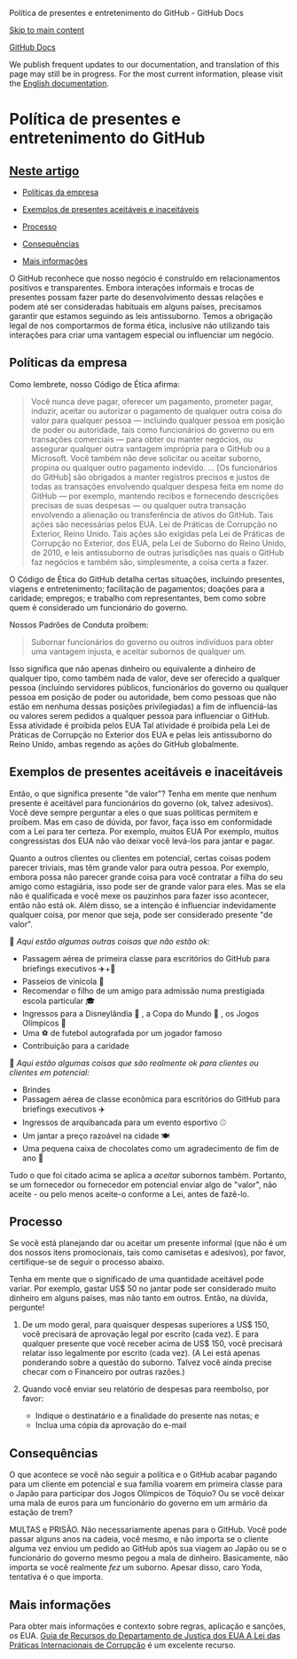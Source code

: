 Política de presentes e entretenimento do GitHub - GitHub Docs

[Skip to main content](#main-content)

[](/pt)[GitHub Docs](/pt)

We publish frequent updates to our documentation, and translation of this page may still be in progress. For the most current information, please visit the [English documentation](/en).

Política de presentes e entretenimento do GitHub
==========

[Neste artigo](/site-policy/github-company-policies/github-gifts-and-entertainment-policy#in-this-article)
----------

* [Políticas da empresa](#company-policies)

* [Exemplos de presentes aceitáveis e inaceitáveis](#examples-of-acceptable-and-unacceptable-gifts)

* [Processo](#process)

* [Consequências](#consequences)

* [Mais informações](#more-information)

O GitHub reconhece que nosso negócio é construído em relacionamentos positivos e transparentes. Embora interações informais e trocas de presentes possam fazer parte do desenvolvimento dessas relações e podem até ser consideradas habituais em alguns países, precisamos garantir que estamos seguindo as leis antissuborno. Temos a obrigação legal de nos comportarmos de forma ética, inclusive não utilizando tais interações para criar uma vantagem especial ou influenciar um negócio.

[](#company-policies)Políticas da empresa
----------

Como lembrete, nosso Código de Ética afirma:

>
>
> Você nunca deve pagar, oferecer um pagamento, prometer pagar, induzir, aceitar ou autorizar o pagamento de qualquer outra coisa do valor para qualquer pessoa — incluindo qualquer pessoa em posição de poder ou autoridade, tais como funcionários do governo ou em transações comerciais — para obter ou manter negócios, ou assegurar qualquer outra vantagem imprópria para o GitHub ou a Microsoft. Você também não deve solicitar ou aceitar suborno, propina ou qualquer outro pagamento indevido. ... [Os funcionários do GitHub] são obrigados a manter registros precisos e justos de todas as transações envolvendo qualquer despesa feita em nome do GitHub — por exemplo, mantendo recibos e fornecendo descrições precisas de suas despesas — ou qualquer outra transação envolvendo a alienação ou transferência de ativos do GitHub. Tais ações são necessárias pelos EUA. Lei de Práticas de Corrupção no Exterior, Reino Unido. Tais ações são exigidas pela Lei de Práticas de Corrupção no Exterior, dos EUA, pela Lei de Suborno do Reino Unido, de 2010, e leis antissuborno de outras jurisdições nas quais o GitHub faz negócios e também são, simplesmente, a coisa certa a fazer.
>
>

O Código de Ética do GitHub detalha certas situações, incluindo presentes, viagens e entretenimento; facilitação de pagamentos; doações para a caridade; empregos; e trabalho com representantes, bem como sobre quem é considerado um funcionário do governo.

Nossos Padrões de Conduta proíbem:

>
>
> Subornar funcionários do governo ou outros indivíduos para obter uma vantagem injusta, e aceitar subornos de qualquer um.
>
>

Isso significa que não apenas dinheiro ou equivalente a dinheiro de qualquer tipo, como também nada de valor, deve ser oferecido a qualquer pessoa (incluindo servidores públicos, funcionários do governo ou qualquer pessoa em posição de poder ou autoridade, bem como pessoas que não estão em nenhuma dessas posições privilegiadas) a fim de influenciá-las ou valores serem pedidos a qualquer pessoa para influenciar o GitHub. Essa atividade é proibida pelos EUA Tal atividade é proibida pela Lei de Práticas de Corrupção no Exterior dos EUA e pelas leis antissuborno do Reino Unido, ambas regendo as ações do GitHub globalmente.

[](#examples-of-acceptable-and-unacceptable-gifts)Exemplos de presentes aceitáveis e inaceitáveis
----------

Então, o que significa presente "de valor"? Tenha em mente que nenhum presente é aceitável para funcionários do governo (ok, talvez adesivos). Você deve sempre perguntar a eles o que suas políticas permitem e proíbem. Mas em caso de dúvida, por favor, faça isso em conformidade com a Lei para ter certeza. Por exemplo, muitos EUA Por exemplo, muitos congressistas dos EUA não vão deixar você levá-los para jantar e pagar.

Quanto a outros clientes ou clientes em potencial, certas coisas podem parecer triviais, mas têm grande valor para outra pessoa. Por exemplo, embora possa não parecer grande coisa para você contratar a filha do seu amigo como estagiária, isso pode ser de grande valor para eles. Mas se ela não é qualificada e você mexe os pauzinhos para fazer isso acontecer, então não está ok. Além disso, se a intenção é influenciar indevidamente qualquer coisa, por menor que seja, pode ser considerado presente "de valor".

🙅 *Aqui estão algumas outras coisas que não estão ok:*

* Passagem aérea de primeira classe para escritórios do GitHub para briefings executivos ✈️+🍾
* Passeios de vinícola 🍷
* Recomendar o filho de um amigo para admissão numa prestigiada escola particular 🎓
* Ingressos para a Disneylândia 👸 , a Copa do Mundo 🥅 , os Jogos Olímpicos 🏅
* Uma ⚽️ de futebol autografada por um jogador famoso
* Contribuição para a caridade

🙆 *Aqui estão algumas coisas que são realmente ok para clientes ou clientes em potencial:*

* Brindes
* Passagem aérea de classe econômica para escritórios do GitHub para briefings executivos ✈️
* Ingressos de arquibancada para um evento esportivo ⚾
* Um jantar a preço razoável na cidade 🍽
* Uma pequena caixa de chocolates como um agradecimento de fim de ano 🍫

Tudo o que foi citado acima se aplica a *aceitar* subornos também. Portanto, se um fornecedor ou fornecedor em potencial enviar algo de "valor", não aceite - ou pelo menos aceite-o conforme a Lei, antes de fazê-lo.

[](#process)Processo
----------

Se você está planejando dar ou aceitar um presente informal (que não é um dos nossos itens promocionais, tais como camisetas e adesivos), por favor, certifique-se de seguir o processo abaixo.

Tenha em mente que o significado de uma quantidade aceitável pode variar. Por exemplo, gastar US$ 50 no jantar pode ser considerado muito dinheiro em alguns países, mas não tanto em outros. Então, na dúvida, pergunte!

1. De um modo geral, para quaisquer despesas superiores a US$ 150, você precisará de aprovação legal por escrito (cada vez). E para qualquer presente que você receber acima de US$ 150, você precisará relatar isso legalmente por escrito (cada vez). (A Lei está apenas ponderando sobre a questão do suborno. Talvez você ainda precise checar com o Financeiro por outras razões.)

2. Quando você enviar seu relatório de despesas para reembolso, por favor:

   * Indique o destinatário e a finalidade do presente nas notas; e
   * Inclua uma cópia da aprovação do e-mail

[](#consequences)Consequências
----------

O que acontece se você não seguir a política e o GitHub acabar pagando para um cliente em potencial e sua família voarem em primeira classe para o Japão para participar dos Jogos Olímpicos de Tóquio? Ou se você deixar uma mala de euros para um funcionário do governo em um armário da estação de trem?

MULTAS e PRISÃO. Não necessariamente apenas para o GitHub. Você pode passar alguns anos na cadeia, você mesmo, e não importa se o cliente alguma vez enviou um pedido ao GitHub após sua viagem ao Japão ou se o funcionário do governo mesmo pegou a mala de dinheiro. Basicamente, não importa se você realmente *fez* um suborno. Apesar disso, caro Yoda, tentativa é o que importa.

[](#more-information)Mais informações
----------

Para obter mais informações e contexto sobre regras, aplicação e sanções, os EUA. [Guia de Recursos do Departamento de Justiça dos EUA A Lei das Práticas Internacionais de Corrupção](https://www.justice.gov/sites/default/files/criminal-fraud/legacy/2015/01/16/guide.pdf) é um excelente recurso.
